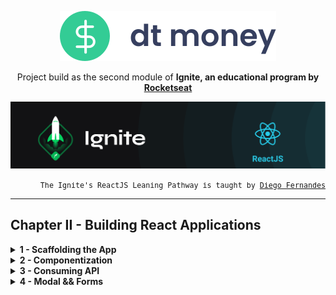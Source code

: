 <p align="center">
    <img src="./public/logo.svg">
</p>
<p align="center">
Project build as the second module of <strong>Ignite, an educational program by <a href="rocketseat.com.br/" target="_blank">Rocketseat</strong></a>
</p>
<p align="center">
  <img alt="Ignite logo" title="Ignite" src="public/ignite-header-react.png" />
</p>
<p align="right">
<small style="font-family:monospace;">
The Ignite's ReactJS Leaning Pathway is taught by <a href="https://www.linkedin.com/in/diego-schell-fernandes" target="_blank">Diego Fernandes</a>
</small>
</p>
<hr>

## Chapter II - Building React Applications

<details>
     <summary>
        <strong>1 - Scaffolding the App</strong>
     </summary>
    <ol style="list-style:none">
        <li>☑️ Introduction to the module</li>
        <li>☑️ Create react-app</li>
        <li>☑️ Exporting assets from Figma</li>
        <li>☑️ First steps with Styled Components</li>
        <li>☑️ Implementing global styles</li>
        <li>☑️ Fonts from Google Fonts</li>
    </ol>
</details>
<details>
     <summary>
        <strong>2 - Componentization</strong>
     </summary>
    <ol style="list-style:none">
        <li>☑️ Header</li>
        <li>☑️ Summary</li>
        <li>☑️ Transactions Table</li>
    </ol>
</details>
<details>
     <summary>
        <strong>3 - Consuming API</strong>
     </summary>
    <ol style="list-style:none">
        <li>☑️ Building front-end without back-end at the dev/test environment</li>
        <li>☑️ MirageJS config</li>
        <li>☑️ Axios client config </li>
    </ol>
</details>
<details>
     <summary>
        <strong>4 - Modal && Forms</strong>
     </summary>
    <ol style="list-style:none">
        <li>☑️ Setting up react-modal and configs</li>
        <li> Build NewTransactionModal component</li>
        <li> Structuring the form</li>
        <li> Styling NewTransactionModal</li>
    </ol>
</details>
